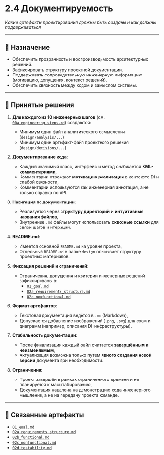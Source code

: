 # 2.4 Документируемость

_Какие артефакты проектирования должны быть созданы и как должны поддерживаться._

---

## 🎯 Назначение

- Обеспечить прозрачность и воспроизводимость архитектурных решений.
- Зафиксировать структуру проектной документации.
- Поддерживать сопроводительную инженерную информацию (мотивацию, допущения, контекст решений).
- Обеспечить связность между кодом и замыслом системы.

---

## 📌 Принятые решения

1. **Для каждого из 10 инженерных шагов** (см. [`00a_engineering_steps.md`](00a_engineering_steps.md)) создаются:
   - Минимум один файл аналитического осмысления (`design/analysis/...`)
   - Минимум один артефакт-файл проектного решения (`design/decisions/...`)

2. **Документирование кода**:
   - Каждый значимый класс, интерфейс и метод снабжается **XML-комментариями**,
   - Комментарии отражают **мотивацию реализации** в контексте DI и слабой связности,
   - Комментарии используются как инженерная аннотация, а не только справка по API.

3. **Навигация по документации**:
   - Реализуется через **структуру директорий** и **интуитивные названия файлов**,
   - Внутренние `.md` файлы могут использовать **сквозные ссылки** для связи шагов и итераций.

4. **README.md**:
   - Имеется основной `README.md` на уровне проекта,
   - Отдельный `README.md` в папке `design` описывает структуру проектных материалов.

5. **Фиксация решений и ограничений**:
   - Ограничения, допущения и критерии инженерных решений зафиксированы в:
     - [`01_goal.md`](01_goal.md)
     - [`02a_requirements_structure.md`](02a_requirements_structure.md)
     - [`02c_nonfunctional.md`](02c_nonfunctional.md)

6. **Формат артефактов**:
   - Текстовая документация ведётся в `.md` (Markdown),
   - Допускается добавление изображений (`.png`, `.svg`) для схем и диаграмм (например, описания DI-инфраструктуры).

7. **Стабильность документации**:
   - После финализации каждый файл считается **завершённым и неизменяемым**,
   - Актуализация возможна только путём **явного создания новой версии** документа при необходимости.

8. **Ограничения**:
   - Проект завершён в рамках ограниченного времени и не планируется к масштабированию,
   - Документация нацелена на демонстрацию хода инженерного мышления, а не на передачу проекта команде.

---

## 📁 Связанные артефакты

- [`01_goal.md`](01_goal.md)
- [`02a_requirements_structure.md`](02a_requirements_structure.md)
- [`02b_functional.md`](02b_functional.md)
- [`02c_nonfunctional.md`](02c_nonfunctional.md)
- [`02d_testability.md`](02d_testability.md)

